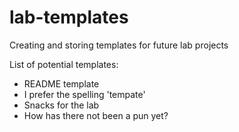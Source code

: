 # lab-templates
Creating and storing templates for future lab projects

List of potential templates:

- README template
- I prefer the spelling 'tempate'
- Snacks for the lab
- How has there not been a pun yet?